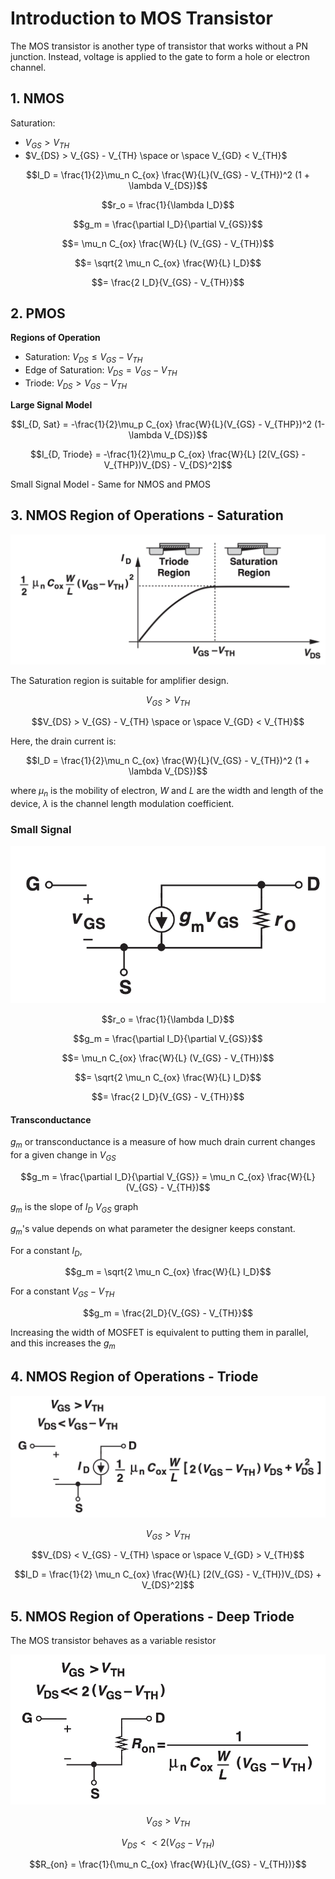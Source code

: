 # Introduction to MOS Transistor

The MOS transistor is another type of transistor that works without a PN junction. Instead, voltage is applied to the gate to form a hole or electron channel.

## 1. NMOS

Saturation: 
 * $V_{GS} > V_{TH}$
* $V_{DS} > V_{GS} - V_{TH} \space or \space V_{GD} < V_{TH}$

$$I_D = \frac{1}{2}\mu_n C_{ox} \frac{W}{L}(V_{GS} - V_{TH})^2 (1 + \lambda V_{DS})$$

$$r_o = \frac{1}{\lambda I_D}$$

$$g_m = \frac{\partial I_D}{\partial V_{GS}}$$

$$= \mu_n C_{ox} \frac{W}{L} (V_{GS} - V_{TH})$$

$$= \sqrt{2 \mu_n C_{ox} \frac{W}{L} I_D}$$

$$= \frac{2 I_D}{V_{GS} - V_{TH}}$$

## 2. PMOS

**Regions of Operation**


* Saturation: $V_{DS}\leq V_{GS} - V_{TH}$
* Edge of Saturation: $V_{DS} = V_{GS} - V_{TH}$
* Triode: $V_{DS} > V_{GS} - V_{TH}$

**Large Signal Model**

$$I_{D, Sat} = -\frac{1}{2}\mu_p C_{ox} \frac{W}{L}(V_{GS} - V_{THP})^2 (1-\lambda V_{DS})$$

$$I_{D, Triode} = -\frac{1}{2}\mu_p C_{ox} \frac{W}{L} [2(V_{GS} - V_{THP})V_{DS} - V_{DS}^2]$$

Small Signal Model - Same for NMOS and PMOS







## 3. NMOS Region of Operations - Saturation

![Figure8](./image/Figure8.png)

The Saturation region is suitable for amplifier design.

$$V_{GS} > V_{TH}$$

$$V_{DS} > V_{GS} - V_{TH} \space or \space V_{GD} < V_{TH}$$


Here, the drain current is: 

$$I_D = \frac{1}{2}\mu_n C_{ox} \frac{W}{L}(V_{GS} - V_{TH})^2 (1 + \lambda V_{DS})$$

where $\mu_n$ is the mobility of electron, $W$ and $L$ are the width and length of the device, $\lambda$ is the channel length modulation coefficient.

### Small Signal

![Figure9](./image/Figure9.png)

$$r_o = \frac{1}{\lambda I_D}$$

$$g_m = \frac{\partial I_D}{\partial V_{GS}}$$

$$= \mu_n C_{ox} \frac{W}{L} (V_{GS} - V_{TH})$$

$$= \sqrt{2 \mu_n C_{ox} \frac{W}{L} I_D}$$

$$= \frac{2 I_D}{V_{GS} - V_{TH}}$$

#### Transconductance

$g_m$ or transconductance is a measure of how much drain current changes for a given change in $V_{GS}$

$$g_m = \frac{\partial I_D}{\partial V_{GS}} = \mu_n C_{ox} \frac{W}{L} (V_{GS} - V_{TH})$$

$g_m$ is the slope of $I_D$ $V_{GS}$ graph

$g_m$'s value depends on what parameter the designer keeps constant.

For a constant $I_D$, 

$$g_m = \sqrt{2 \mu_n C_{ox} \frac{W}{L} I_D}$$

For a constant $V_{GS} - V_{TH}$

$$g_m = \frac{2I_D}{V_{GS} - V_{TH}}$$

Increasing the width of MOSFET is equivalent to putting them in parallel, and this increases the $g_m$

## 4.  NMOS Region of Operations - Triode

![Figure10](./image/Figure10.png)

$$V_{GS} > V_{TH}$$

$$V_{DS} < V_{GS} - V_{TH} \space or \space V_{GD} > V_{TH}$$

$$I_D = \frac{1}{2} \mu_n C_{ox} \frac{W}{L} [2(V_{GS} - V_{TH})V_{DS} + V_{DS}^2]$$

## 5. NMOS Region of Operations - Deep Triode

The MOS transistor behaves as a variable resistor

![Figure11](./image/Figure11.png)

$$V_{GS} > V_{TH}$$

$$V_{DS} << 2(V_{GS} - V_{TH})$$

$$R_{on} = \frac{1}{\mu_n C_{ox} \frac{W}{L}(V_{GS} - V_{TH})}$$